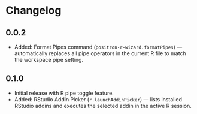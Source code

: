 # Changelog

## 0.0.2

- Added: Format Pipes command (`positron-r-wizard.formatPipes`) — automatically replaces all pipe operators in the current R file to match the workspace pipe setting.

## 0.1.0

- Initial release with R pipe toggle feature.
- Added: RStudio Addin Picker (`r.launchAddinPicker`) — lists installed RStudio addins and executes the selected addin in the active R session.
